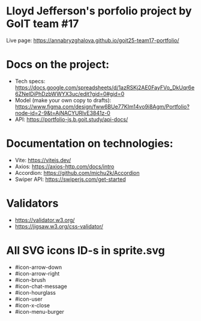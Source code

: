 # Lloyd Jefferson's porfolio project by GoIT team #17

Live page: https://annabryzghalova.github.io/goit25-team17-portfolio/

# Docs on the project:

- Tech specs:
  https://docs.google.com/spreadsheets/d/1azRSKj2AE0FayFVo_DkUqr6e6ZNelDiPhDzbWWYX3uc/edit?gid=0#gid=0
- Model (make your own copy to drafts):
  https://www.figma.com/design/fww6BUe77KIm14vo9i8Agm/Portfolio?node-id=2-9&t=AjNACYURlvE3841z-0
- API: https://portfolio-js.b.goit.study/api-docs/

# Documentation on technologies:

- Vite: https://vitejs.dev/
- Axios: https://axios-http.com/docs/intro
- Accordion: https://github.com/michu2k/Accordion
- Swiper API: https://swiperjs.com/get-started

# Validators

- https://validator.w3.org/
- https://jigsaw.w3.org/css-validator/

# All SVG icons ID-s in sprite.svg
- #icon-arrow-down
- #icon-arrow-right
- #icon-brush
- #icon-chat-message
- #icon-hourglass
- #icon-user
- #icon-x-close
- #icon-menu-burger

